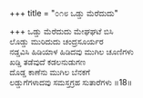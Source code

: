 +++
title = "೦೧೮ ಒಡ್ಡು ಮೆರೆದುದು"

+++
ಒಡ್ಡು ಮೆರೆದುದು ಮೇಘಘಟೆ ಬಿಸಿ  
ಲೊಡ್ಡು ಮುರಿದುದು ಚಂದ್ರಸೂರ್ಯರ  
ನಡ್ಡವಿಸಿ ಹಿಡಿಯಾಳ ಹಿಡಿದವು ಮುಗಿಲ ಚೂಣಿಗಳು  
ಖಡ್ಡಿ ತಡೆವುದೆ ಕಡಲನುಡುಗಣ  
ದೊಡ್ಡ ಕಾಣೆನು ಮುಗಿಲ ಬೆನಕಗೆ  
ಲಡ್ಡುಗೆಗಳಾದವು ಸಮಸ್ತಗ್ರಹ ಸುತಾರೆಗಳು     ॥18॥